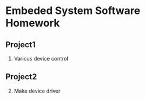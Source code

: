 # Embeded System Software Homework


## Project1
1. Various device control

## Project2
2. Make device driver
